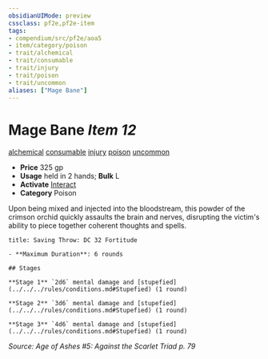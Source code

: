 ```yaml
---
obsidianUIMode: preview
cssclass: pf2e,pf2e-item
tags:
- compendium/src/pf2e/aoa5
- item/category/poison
- trait/alchemical
- trait/consumable
- trait/injury
- trait/poison
- trait/uncommon
aliases: ["Mage Bane"]
---
```

# Mage Bane *Item 12*  
[alchemical](../../../Rules/traits/alchemical.md)  [consumable](../../../Rules/traits/consumable.md)  [injury](../../../Rules/traits/injury.md)  [poison](../../../Rules/traits/poison.md)  [uncommon](../../../Rules/traits/uncommon.md)  

- **Price** 325 gp
- **Usage** held in 2 hands; **Bulk** L
- **Activate** [Interact](../../../Rules/actions/interact.md)
- **Category** Poison

Upon being mixed and injected into the bloodstream, this powder of the crimson orchid quickly assaults the brain and nerves, disrupting the victim's ability to piece together coherent thoughts and spells.

```ad-inline-affliction
title: Saving Throw: DC 32 Fortitude

- **Maximum Duration**: 6 rounds

## Stages

**Stage 1** `2d6` mental damage and [stupefied](../../../rules/conditions.md#Stupefied) (1 round)

**Stage 2** `3d6` mental damage and [stupefied](../../../rules/conditions.md#Stupefied) (1 round)

**Stage 3** `4d6` mental damage and [stupefied](../../../rules/conditions.md#Stupefied) (1 round)
```

*Source: Age of Ashes #5: Against the Scarlet Triad p. 79*
